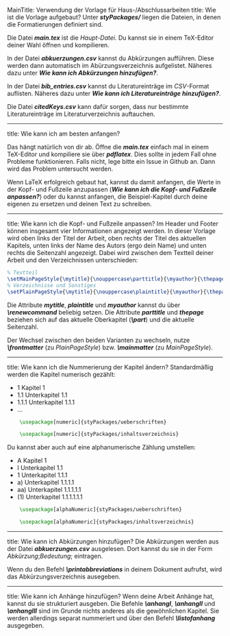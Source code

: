 MainTitle: Verwendung der Vorlage für Haus-/Abschlussarbeiten
title: Wie ist die Vorlage aufgebaut?
Unter ***styPackages/*** liegen die Dateien, in denen die Formatierungen definiert sind.

Die Datei ***main.tex*** ist die *Haupt-Datei*. Du kannst sie in einem TeX-Editor deiner Wahl öffnen und kompilieren.

In der Datei ***abkuerzungen.csv*** kannst du Abkürzungen aufführen. Diese werden dann automatisch im Abürzungsverzeichnis aufgelistet. Näheres dazu unter ***Wie kann ich Abkürzungen hinzufügen?***.

In der Datei ***bib_entries.csv*** kannst du Literatureinträge im *CSV*-Format auflisten. Näheres dazu unter ***Wie kann ich Literatureinträge hinzufügen?***.

Die Datei ***citedKeys.csv*** kann dafür sorgen, dass nur bestimmte Literatureinträge im Literaturverzeichnis auftauchen.

---

title: Wie kann ich am besten anfangen?

Das hängt natürlich von dir ab. Öffne die ***main.tex*** einfach mal in einem TeX-Editor und kompiliere sie über ***pdflatex***.
Dies sollte in jedem Fall ohne Probleme funktionieren. Falls nicht, lege bitte ein Issue in Github an. Dann wird das Problem untersucht werden.

Wenn LaTeX erfolgreich gebaut hat, kannst du damit anfangen, die Werte in der Kopf- und Fußzeile anzupassen (***Wie kann ich die Kopf- und Fußzeile anpassen?***) oder du kannst anfangen, die Beispiel-Kapitel durch deine eigenen zu ersetzen und deinen Text zu schreiben.

---

title: Wie kann ich die Kopf- und Fußzeile anpassen?
Im Header und Footer können insgesamt vier Informationen angezeigt werden. In dieser Vorlage wird oben links der Titel
der Arbeit, oben rechts der Titel des aktuellen Kapitels, unten links der Name des Autors (ergo dein Name) und unten
rechts die Seitenzahl angezeigt. Dabei wird zwischen dem Textteil deiner Arbeit und den Verzeichnissen unterschieden:

```latex
% Textteil
\setMainPageStyle{\mytitle}{\nouppercase\parttitle}{\myauthor}{\thepage}
% Verzeichnisse und Sonstiges
\setPlainPageStyle{\mytitle}{\nouppercase\plaintitle}{\myauthor}{\thepage}
```

Die Attribute ***mytitle***,  ***plaintitle*** und ***myauthor*** kannst du über ***\renewcommand*** beliebig setzen.
Die Attribute ***parttitle*** und ***thepage*** beziehen sich auf das aktuelle Oberkapitel (***\part***) und die aktuelle Seitenzahl.

Der Wechsel zwischen den beiden Varianten zu wechseln, nutze ***\frontmatter*** (zu *PlainPageStyle*) bzw. ***\mainmatter*** (zu *MainPageStyle*).

---

title: Wie kann ich die Nummerierung der Kapitel ändern?
Standardmäßig werden die Kapitel numerisch gezählt:

- 1 Kapitel 1
- 1.1 Unterkapitel 1.1
- 1.1.1 Unterkapitel 1.1.1
- ...

```latex
    \usepackage[numeric]{styPackages/ueberschriften}

    \usepackage[numeric]{styPackages/inhaltsverzeichnis}
```

Du kannst aber auch auf eine alphanumerische Zählung umstellen:

- A Kapitel 1
- I Unterkapitel 1.1
- 1 Unterkapitel 1.1.1
- a) Unterkapitel 1.1.1.1
- aa) Unterkapitel 1.1.1.1.1
- (1) Unterkapitel 1.1.1.1.1.1

```latex
    \usepackage[alphaNumeric]{styPackages/ueberschriften}

    \usepackage[alphaNumeric]{styPackages/inhaltsverzeichnis}
```

---

title: Wie kann ich Abkürzungen hinzufügen?
Die Abkürzungen werden aus der Datei ***abkuerzungen.csv*** ausgelesen. Dort kannst du sie in der Form *Abkürzung*;*Bedeutung*; eintragen.

Wenn du den Befehl ***\printabbreviations*** in deinem Dokument aufrufst, wird das Abkürzungsverzeichnis ausegeben.

---

title: Wie kann ich Anhänge hinzufügen?
Wenn deine Arbeit Anhänge hat, kannst du sie strukturiert ausgeben. Die Befehle ***\anhangI***, ***\anhangII*** und ***\anhangIII*** sind im Grunde nichts anderes als die gewöhnlichen Kapitel.
Sie werden allerdings separat nummeriert und über den Befehl ***\listofanhang*** ausgegeben.
